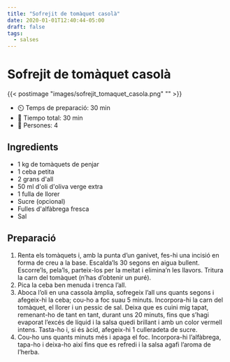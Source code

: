 ```yaml
---
title: "Sofrejit de tomàquet casolà"
date: 2020-01-01T12:40:44-05:00
draft: false 
tags: 
  - salses 
---
```


# Sofrejit de tomàquet casolà 

{{< postimage "images/sofrejit_tomaquet_casola.png" "" >}}


- ⏲️  Temps de preparació: 30 min 
- 🍳 Tiempo total: 30 min  
- 🍴 Persones: 4 

## Ingredients

- 1 kg de tomàquets de penjar
- 1 ceba petita
- 2 grans d'all
- 50 ml d'oli d'oliva verge extra
- 1 fulla de llorer
- Sucre (opcional)
- Fulles d'alfàbrega fresca
- Sal

## Preparació

1. Renta els tomàquets i, amb la punta d’un ganivet, fes-hi una incisió en forma de creu a la base. Escalda’ls 30 segons en aigua bullent. Escorre’ls, pela’ls, parteix-los per la meitat i elimina’n les llavors. Tritura la carn del tomàquet (n’has d’obtenir un puré).
2. Pica la ceba ben menuda i trenca l’all.
3. Aboca l’oli en una cassola àmplia, sofregeix l’all uns quants segons i afegeix-hi la ceba; cou-ho a foc suau 5 minuts. Incorpora-hi la carn del tomàquet, el llorer i un pessic de sal. Deixa que es cuini mig tapat, remenant-ho de tant en tant, durant uns 20 minuts, fins que s’hagi evaporat l’excés de líquid i la salsa quedi brillant i amb un color vermell intens. Tasta-ho i, si és àcid, afegeix-hi 1 culleradeta de sucre.
4. Cou-ho uns quants minuts més i apaga el foc. Incorpora-hi l’alfàbrega, tapa-ho i deixa-ho així fins que es refredi i la salsa agafi l’aroma de l’herba.



